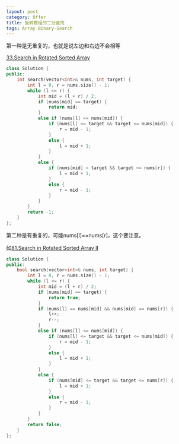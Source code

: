 ```yaml
---
layout: post
category: Offer
title: 旋转数组的二分查找
tags: Array Binary-Search
---
```


第一种是无重复的，也就是说左边和右边不会相等

[33.Search in Rotated Sorted Array](https://leetcode.com/problems/search-in-rotated-sorted-array/description/)

```c++
class Solution {
public:
	int search(vector<int>& nums, int target) {
		int l = 0, r = nums.size() - 1; 
		while (l <= r) {
			int mid = (l + r) / 2;
			if (nums[mid] == target) {
				return mid;
			}
			else if (nums[l] <= nums[mid]) {
				if (nums[l] <= target && target <= nums[mid]) {
					r = mid - 1;
				}
				else {
					l = mid + 1;
				}
			}
			else {
				if (nums[mid] < target && target <= nums[r]) {
					l = mid + 1;
				}
				else {
					r = mid - 1;
				}
			}
		}
		return -1;
	}
};
```

第二种是有重复的，可能nums[l]==nums[r]，这个要注意。

如[81.Search in Rotated Sorted Array II](https://leetcode.com/problems/search-in-rotated-sorted-array-ii/)

```c++
class Solution {
public:
	bool search(vector<int>& nums, int target) {
		int l = 0, r = nums.size() - 1;
		while (l <= r) {
			int mid = (l + r) / 2;
			if (nums[mid] == target) {
				return true;
			}
			if (nums[l] == nums[mid] && nums[mid] == nums[r]) {
				l++;
				r--;
			}
			else if (nums[l] <= nums[mid]) {
				if (nums[l] <= target && target <= nums[mid]) {
					r = mid - 1;
				}
				else {
					l = mid + 1;
				}
			}
			else {
				if (nums[mid] <= target && target <= nums[r]) {
					l = mid + 1;
				}
				else {
					r = mid - 1;
				}
			}
		}
		return false;
	}
};
```

